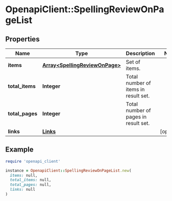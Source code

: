 # OpenapiClient::SpellingReviewOnPageList

## Properties

| Name | Type | Description | Notes |
| ---- | ---- | ----------- | ----- |
| **items** | [**Array&lt;SpellingReviewOnPage&gt;**](SpellingReviewOnPage.md) | Set of items. |  |
| **total_items** | **Integer** | Total number of items in result set. |  |
| **total_pages** | **Integer** | Total number of pages in result set. |  |
| **links** | [**Links**](Links.md) |  | [optional] |

## Example

```ruby
require 'openapi_client'

instance = OpenapiClient::SpellingReviewOnPageList.new(
  items: null,
  total_items: null,
  total_pages: null,
  links: null
)
```

